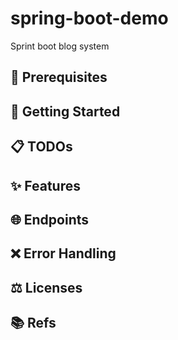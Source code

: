 # spring-boot-demo

Sprint boot blog system

## 🔧 Prerequisites

## 🚀 Getting Started

## 📋 TODOs

## ✨ Features

## 🌐 Endpoints

## ❌ Error Handling

## ⚖️ Licenses

## 📚 Refs
